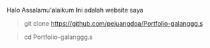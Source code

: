 Halo Assalamu'alaikum
Ini adalah website saya


> git clone https://github.com/pejuangdoa/Portfolio-galanggg.s

> cd Portfolio-galanggg.s
